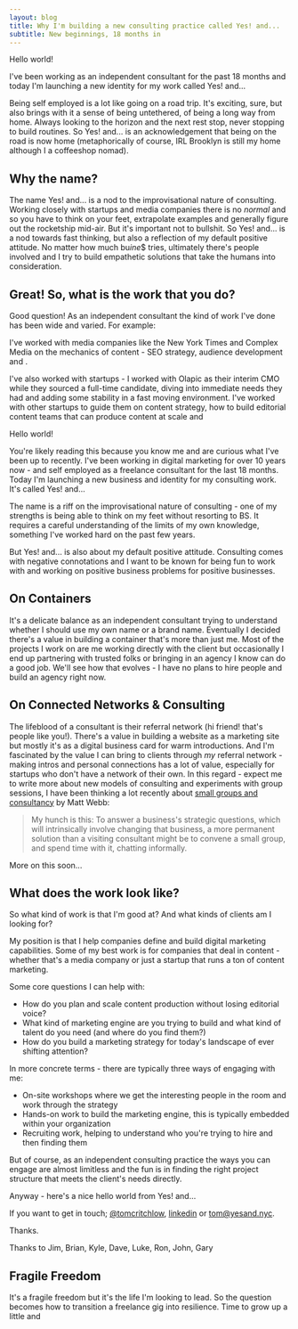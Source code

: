 ```yaml
---
layout: blog
title: Why I'm building a new consulting practice called Yes! and...
subtitle: New beginnings, 18 months in 
---
```


Hello world!

I've been working as an independent consultant for the past 18 months and today I'm launching a new identity for my work called <span class="brandsmall">Yes! and...</span>

Being self employed is a lot like going on a road trip. It's exciting, sure, but also brings with it a sense of being untethered, of being a long way from home. Always looking to the horizon and the next rest stop, never stopping to build routines. So <span class="brandsmall">Yes! and...</span> is an acknowledgement that being on the road is now home (metaphorically of course, IRL Brooklyn is still my home although I a coffeeshop nomad).

## Why the name?

The name <span class="brandsmall">Yes! and...</span> is a nod to the improvisational nature of consulting. Working closely with startups and media companies there is no *normal* and so you have to think on your feet, extrapolate examples and generally figure out the rocketship mid-air. But it's important not to bullshit. So <span class="brandsmall">Yes! and...</span> is a nod towards fast thinking, but also a reflection of my default positive attitude. No matter how much bu$ine$$ tries, ultimately there's people involved and I try to build empathetic solutions that take the humans into consideration.

## Great! So, what is the work that you do?

Good question! As an independent consultant the kind of work I've done has been wide and varied. For example:

I've worked with media companies like the New York Times and Complex Media on the mechanics of content - SEO strategy, audience development and .

I've also worked with startups - I worked with Olapic as their interim CMO while they sourced a full-time candidate, diving into immediate needs they had and adding some stability in a fast moving environment. I've worked with other startups to guide them on content strategy, how to build editorial content teams that can produce content at scale and 



Hello world!

You're likely reading this because you know me and are curious what I've been up to recently. I've been working in digital marketing for over 10 years now - and self employed as a freelance consultant for the last 18 months. Today I'm launching a new business and identity for my consulting work. It's called <span class="brandsmall">Yes! and...</span>

The name is a riff on the improvisational nature of consulting - one of my strengths is being able to think on my feet without resorting to BS. It requires a careful understanding of the limits of my own knowledge, something I've worked hard on the past few years.

But <span class="brandsmall">Yes! and...</span> is also about my default positive attitude. Consulting comes with negative connotations and I want to be known for being fun to work with and working on positive business problems for positive businesses.

## On Containers

It's a delicate balance as an independent consultant trying to understand whether I should use my own name or a brand name. Eventually I decided there's a value in building a container that's more than just me. Most of the projects I work on are me working directly with the client but occasionally I end up partnering with trusted folks or bringing in an agency I know can do a good job. We'll see how that evolves - I have no plans to hire people and build an agency right now.

## On Connected Networks & Consulting

The lifeblood of a consultant is their referral network (hi friend! that's people like you!). There's a value in building a website as a marketing site but mostly it's as a digital business card for warm introductions. And I'm fascinated by the value I can bring to clients through *my* referral network - making intros and personal connections has a lot of value, especially for startups who don't have a network of their own. In this regard - expect me to write more about new models of consulting and experiments with group sessions, I have been thinking a lot recently about [small groups and consultancy](http://interconnected.org/home/2015/10/07/small_groups_and_consultancy) by Matt Webb:

>My hunch is this: To answer a business's strategic questions, which will intrinsically involve changing that business, a more permanent solution than a visiting consultant might be to convene a small group, and spend time with it, chatting informally.

More on this soon...

## What does the work look like?

So what kind of work is that I'm good at? And what kinds of clients am I looking for?

My position is that I help companies define and build digital marketing capabilities. Some of my best work is for companies that deal in content - whether that's a media company or just a startup that runs a ton of content marketing.

Some core questions I can help with:

- How do you plan and scale content production without losing editorial voice?
- What kind of marketing engine are you trying to build and what kind of talent do you need (and where do you find them?)
- How do you build a marketing strategy for today's landscape of ever shifting attention?

In more concrete terms - there are typically three ways of engaging with me:

- On-site workshops where we get the interesting people in the room and work through the strategy
- Hands-on work to build the marketing engine, this is typically embedded within your organization
- Recruiting work, helping to understand who you're trying to hire and then finding them

But of course, as an independent consulting practice the ways you can engage are almost limitless and the fun is in finding the right project structure that meets the client's needs directly.

Anyway - here's a nice hello world from <span class="brandsmall">Yes! and...</span> 

If you want to get in touch; <a href="https://twitter.com/tomcritchlow">@tomcritchlow</a>, <a href="https://www.linkedin.com/in/tomcritchlow">linkedin</a> or <a href="mailto:tom@yesand.nyc">tom@yesand.nyc</a>.

Thanks.

Thanks to Jim, Brian, Kyle, Dave, Luke, Ron, John, Gary

## Fragile Freedom

It's a fragile freedom but it's the life I'm looking to lead. So the question becomes how to transition a freelance gig into resilience. Time to grow up a little and  






